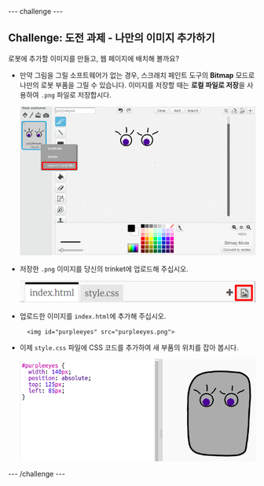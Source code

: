 \--- challenge \---

## Challenge: 도전 과제 - 나만의 이미지 추가하기

로봇에 추가할 이미지를 만들고, 웹 페이지에 배치해 볼까요?

+ 만약 그림을 그릴 소프트웨어가 없는 경우, 스크래치 페인트 도구의 **Bitmap** 모드로 나만의 로봇 부품을 그릴 수 있습니다. 이미지를 저장할 때는 **로컬 파일로 저장**을 사용하여 `.png` 파일로 저장합시다.
    
    ![스크린샷](images/robot-scratch-paint.png)

+ 저장한 `.png` 이미지를 당신의 trinket에 업로드해 주십시오.
    
    ![스크린샷](images/robot-image-add.png)

+ 업로드한 이미지를 `index.html`에 추가해 주십시오.
    
        <img id="purpleeyes" src="purpleeyes.png">
        

+ 이제 `style.css` 파일에 CSS 코드를 추가하여 새 부품의 위치를 잡아 봅시다.
    
    ![스크린샷](images/robot-use-purple-eyes.png)

\--- /challenge \---